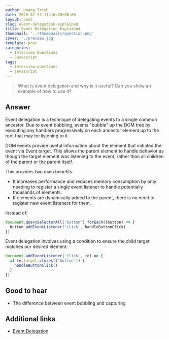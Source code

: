 ```yaml
---
author: Hoang Trinh
date: 2020-02-22 11:16:00+00:00
layout: post
slug: event-delegation-explained
title: Event Delegation Explained
thumbnail: '../thumbnails/question.png'
cover: './preview.jpg'
template: post
categories:
  - Interview Questions
  - Javascript
tags:
  - interview-questions
  - javascript
---
```


> What is event delegation and why is it useful? Can you show an example of how to use it?

## Answer

Event delegation is a technique of delegating events to a single common ancestor. Due to event bubbling, events "bubble" up the DOM tree by executing any handlers progressively on each ancestor element up to the root that may be listening to it.

DOM events provide useful information about the element that initiated the event via Event.target. This allows the parent element to handle behavior as though the target element was listening to the event, rather than all children of the parent or the parent itself.

This provides two main benefits:

- It increases performance and reduces memory consumption by only needing to register a single event listener to handle potentially thousands of elements.
- If elements are dynamically added to the parent, there is no need to register new event listeners for them.

Instead of:

```javascript
document.querySelectorAll('button').forEach((button) => {
  button.addEventListener('click', handleButtonClick)
})
```

Event delegation involves using a condition to ensure the child target matches our desired element:

```javascript
document.addEventListener('click', (e) => {
  if (e.target.closest('button')) {
    handleButtonClick()
  }
})
```

## Good to hear

- The difference between event bubbling and capturing

## Additional links

- [Event Delegation](https://davidwalsh.name/event-delegate)
